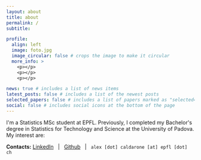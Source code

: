 ```yaml
---
layout: about
title: about
permalink: /
subtitle:

profile:
  align: left
  image: foto.jpg
  image_circular: false # crops the image to make it circular
  more_info: >
    <p></p>
    <p></p>
    <p></p>

news: true # includes a list of news items
latest_posts: false # includes a list of the newest posts
selected_papers: false # includes a list of papers marked as "selected={true}"
social: false # includes social icons at the bottom of the page
---
```


I'm a Statistics MSc student at EPFL. Previously, I completed my Bachelor's degree in Statistics for Technology and Science at the University of Padova. My interest are:




**Contacts:** [LinkedIn](https://www.linkedin.com/in/alexjohncaldarone/) &nbsp; \| &nbsp; [Github](https://github.com/alexcaldarone) &nbsp; \| &nbsp; `alex [dot] caldarone [at] epfl [dot] ch`
